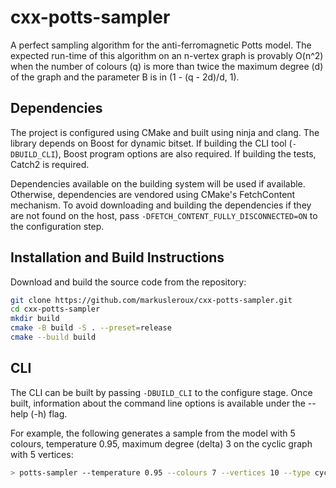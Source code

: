 # cxx-potts-sampler
A perfect sampling algorithm for the anti-ferromagnetic Potts model. The expected run-time of this algorithm on an n-vertex graph is provably O(n^2) when the number of colours (q) is more than twice the maximum degree (d) of the graph and the parameter B is in (1 - (q - 2d)/d, 1).

## Dependencies

The project is configured using CMake and built using ninja and clang. The library depends on Boost for dynamic bitset. If building the CLI tool (`-DBUILD_CLI`), Boost program options are also required. If building the tests, Catch2 is required.

Dependencies available on the building system will be used if available. Otherwise, dependencies are vendored using CMake's FetchContent mechanism. To avoid downloading and building the dependencies if they are not found on the host, pass `-DFETCH_CONTENT_FULLY_DISCONNECTED=ON` to the configuration step.


## Installation and Build Instructions

Download and build the source code from the repository:
```bash
git clone https://github.com/markusleroux/cxx-potts-sampler.git
cd cxx-potts-sampler
mkdir build
cmake -B build -S . --preset=release
cmake --build build
```

## CLI

The CLI can be built by passing `-DBUILD_CLI` to the configure stage. Once built, information about the command line options is available under the --help (-h) flag.

For example, the following generates a sample from the model with 5 colours, temperature 0.95, maximum degree (delta) 3 on the cyclic graph with 5 vertices:
```bash
> potts-sampler --temperature 0.95 --colours 7 --vertices 10 --type cycle
```

